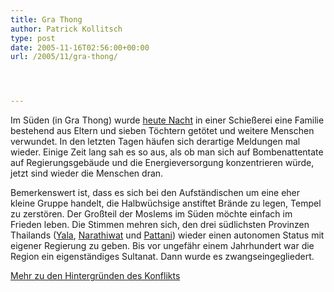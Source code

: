 ```yaml
---
title: Gra Thong
author: Patrick Kollitsch
type: post
date: 2005-11-16T02:56:00+00:00
url: /2005/11/gra-thong/




---
```

Im S&uuml;den (in Gra Thong) wurde [heute Nacht][1] in einer Schie&szlig;erei eine Familie bestehend aus Eltern und sieben T&ouml;chtern get&ouml;tet und weitere Menschen verwundet. In den letzten Tagen h&auml;ufen sich derartige Meldungen mal wieder. Einige Zeit lang sah es so aus, als ob man sich auf Bombenattentate auf Regierungsgeb&auml;ude und die Energieversorgung konzentrieren w&uuml;rde, jetzt sind wieder die Menschen dran. 

Bemerkenswert ist, dass es sich bei den Aufst&auml;ndischen um eine eher kleine Gruppe handelt, die Halbw&uuml;chsige anstiftet Br&auml;nde zu legen, Tempel zu zerst&ouml;ren. Der Gro&szlig;teil der Moslems im S&uuml;den m&ouml;chte einfach im Frieden leben. Die Stimmen mehren sich, den drei s&uuml;dlichsten Provinzen Thailands ([Yala][2], [Narathiwat][3] und [Pattani][4]) wieder einen autonomen Status mit eigener Regierung zu geben. Bis vor ungef&auml;hr einem Jahrhundert war die Region ein eigenst&auml;ndiges Sultanat. Dann wurde es zwangseingegliedert.

[Mehr zu den Hintergr&uuml;nden des Konflikts][5]

 [1]: http://www.alertnet.org/thenews/newsdesk/SP253076.htm
 [2]: http://de.wikipedia.org/wiki/Yala_%28Provinz%29
 [3]: http://de.wikipedia.org/wiki/Narathiwat_%28Provinz%29
 [4]: http://de.wikipedia.org/wiki/Pattani_%28Provinz%29
 [5]: http://www.alertnet.org/thefacts/reliefresources/11199750058.htm